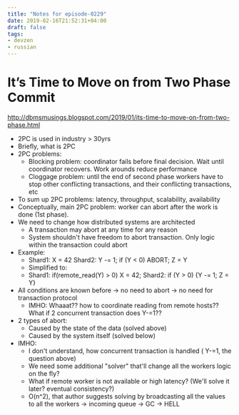```yaml
---
title: "Notes for episode-0229"
date: 2019-02-16T21:52:31+04:00
draft: false
tags:
- devzen
- russian
---
```


# It’s Time to Move on from Two Phase Commit
http://dbmsmusings.blogspot.com/2019/01/its-time-to-move-on-from-two-phase.html

- 2PC is used in industry > 30yrs
- Briefly, what is 2PC
- 2PC problems:
    - Blocking problem: coordinator fails before final decision. Wait until coordinator recovers. Work arounds reduce performance
    - Cloggage problem: until the end of second phase workers have to stop other conflicting transactions, and their conflicting transactions, etc
- To sum up 2PC problems: latency, throughput, scalability, availability
- Conceptually, main 2PC problem: worker can abort after the work is done (1st phase).
- We need to change how distributed systems are architected
    - A transaction may abort at any time for any reason
    - System shouldn't have freedom to abort transaction. Only logic within the transaction could abort
- Example:
    - Shard1: X = 42   Shard2: Y -= 1; if (Y &lt; 0) ABORT; Z = Y
    - Simplified to:
    - Shard1: if(remote_read(Y) &gt; 0) X = 42;    Shard2: if (Y &gt; 0) {Y -= 1; Z = Y}
- All conditions are known before -> no need to abort -> no need for transaction protocol
    - IMHO: Whaaat?? how to coordinate reading from remote hosts?? What if 2 concurrent transaction does Y-=1??
- 2 types of abort:
    - Caused by the state of the data (solved above)
    - Caused by the system itself (solved below)
- IMHO:
    - I don't understand, how concurrent transaction is handled ( Y-=1, the question above)
    - We need some additional "solver" that'll change all the workers logic on the fly?
    - What if remote worker is not available or high latency? (We'll solve it later? eventual consistency?)
    - O(n^2), that author suggests solving by broadcasting all the values to all the workers -> incoming queue -> GC -> HELL 
